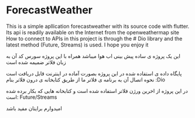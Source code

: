 # ForecastWeather
This is a simple apllication forecastweather with its source code with flutter.
Its api is readily available on the Internet from the openweathermap site 
How to connect to APIs in this project is through the # Dio library and the latest method (Future, Streams) is used.
I hope you enjoy it


این یک پروژه ی ساده پیش بینی اب هوا میباشد همراه با این پروژه سورس کد آن به زبان فلاتر ضمیمه شده است 
 

پایگاه داده ی استفاده شده در این پروژه بصورت آماده در اینترنت قابل دریافت است نحوه اتصال آن به برنامه ی فلاتر ما از طریق کتابخانه ی درون فلاتر بنام  :Dio 


در این پروژه از اخرین ورژن فلاتر استفاده شده است و  کتابخانه هایی که بکار برده شده است: Future/Streams

امیدوارم برایتان مفید باشد

